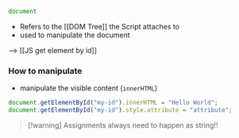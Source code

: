 ```javascript
document
```
- Refers to the [[DOM Tree]] the Script attaches to
- used to manipulate the document

--> [[JS get element by id]]

### How to manipulate
- manipulate the visible content (`innerHTML`)
```js
document.getElementById("my-id").innerHTML = "Hello World";
document.getElementById("my-id").style.attribute = "attribute";
```

> [!warning] Assignments always need to happen as string!!